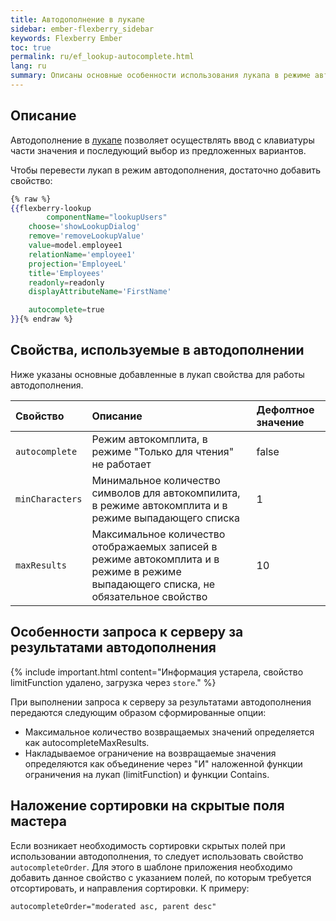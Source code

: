 ```yaml
---
title: Автодополнение в лукапе
sidebar: ember-flexberry_sidebar
keywords: Flexberry Ember
toc: true
permalink: ru/ef_lookup-autocomplete.html
lang: ru
summary: Описаны основные особенности использования лукапа в режиме автодополнения
---
```


## Описание

Автодополнение в [лукапе](ef_lookup.html) позволяет осуществлять ввод с клавиатуры части значения и последующий выбор из предложенных вариантов.

Чтобы перевести лукап в режим автодополнения, достаточно добавить свойство:

```hbs
{% raw %}
{{flexberry-lookup
        componentName="lookupUsers"
	choose='showLookupDialog'
	remove='removeLookupValue'
	value=model.employee1
	relationName='employee1'
	projection='EmployeeL'
	title='Employees'
	readonly=readonly
	displayAttributeName='FirstName'

	autocomplete=true	
}}{% endraw %}
```

## Свойства, используемые в автодополнении

Ниже указаны основные добавленные в лукап свойства для работы автодополнения.

Свойство | Описание | Дефолтное значение
:--------------|:-----------------------------------------------------------|:-------------
`autocomplete` | Режим автокомплита, в режиме "Только для чтения" не работает | false
`minCharacters` | Минимальное количество символов для автокомпилита, в режиме автокомплита и в режиме выпадающего списка | 1
`maxResults` | Максимальное количество отображаемых записей в режиме автокомплита и в режиме в режиме выпадающего списка, не обязательное свойство | 10

## Особенности запроса к серверу за результатами автодополнения

{% include important.html content="Информация устарела, свойство limitFunction удалено, загрузка через `store`." %}

При выполнении запроса к серверу за результатами автодополнения передаются следующим образом сформированные опции:

* Максимальное количество возвращаемых значений определяется как autocompleteMaxResults.
* Накладываемое ограничение на возвращаемые значения определяются как объединение через "И" наложенной функции ограничения на лукап (limitFunction) и функции Contains.

## Наложение сортировки на скрытые поля мастера

Если возникает необходимость сортировки скрытых полей при использовании автодополнения, то следует использовать свойство `autocompleteOrder`. Для этого в шаблоне приложения необходимо добавить данное свойство с указанием полей, по которым требуется отсортировать, и направления сортировки. К примеру:

```hbs
autocompleteOrder="moderated asc, parent desc"
```
